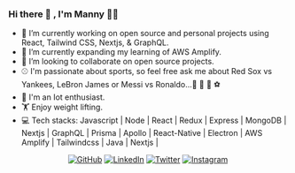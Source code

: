 ### Hi there 👋 , I'm Manny :technologist:

<!--
**mannycolon/mannycolon** is a ✨ _special_ ✨ repository because its `README.md` (this file) appears on your GitHub profile.

Here are some ideas to get you started:

- 🔭 I’m currently working on ...
- 🌱 I’m currently learning ...
- 👯 I’m looking to collaborate on ...
- 🤔 I’m looking for help with ...
- 💬 Ask me about ...
- 📫 How to reach me: ...
- 😄 Pronouns: ...
- ⚡ Fun fact: ...
-->

- 🔭 I’m currently working on open source and personal projects using React, Tailwind CSS, Nextjs, & GraphQL.
- 🌱 I’m currently expanding my learning of AWS Amplify.
- 👯 I’m looking to collaborate on open source projects.
- :baseball: I'm passionate about sports, so feel free ask me about Red Sox vs Yankees, LeBron James or Messi vs Ronaldo...:basketball: :football: :bowling: :soccer: 
- :robot: I'm an Iot enthusiast.
- :weight_lifting: Enjoy weight lifting.
- 💻 Tech stacks: 
Javascript | Node | React | Redux | Express | MongoDB | Nextjs | GraphQL | Prisma | Apollo | React-Native | Electron | AWS Amplify | Tailwindcss | Java | Nextjs | 


<p align="center">
	<a href="https://github.com/mannycolon"><img src="https://img.icons8.com/doodle/50/000000/github.png" alt="GitHub"/></a>
	<a href="https://www.linkedin.com/in/mannycolon/"><img src="https://img.icons8.com/doodle/50/000000/linkedin.png" alt="LinkedIn"/></a>
    	<a href="https://twitter.com/_mannycolon"><img src="https://img.icons8.com/doodle/50/000000/twitter.png" alt="Twitter"/></a>
	<a href="https://www.instagram.com/mannycolon.tech/"><img src="https://img.icons8.com/doodle/50/000000/instagram-new.png" alt="Instagram"/></a>
</p>
